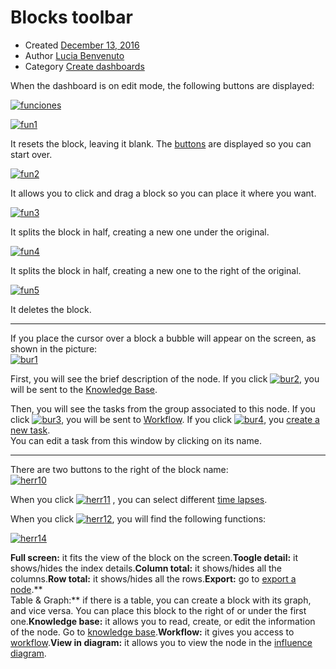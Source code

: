 # Blocks toolbar

-   Created  [December 13, 2016](http://www.cubeplat.com:8081/wiki/knowledge-base/blocks-toolbar/)
-   Author  [Lucia Benvenuto](http://www.cubeplat.com:8081/wiki/en/author/lbenvenuto/ "Lucia Benvenuto")
-   Category  [Create dashboards](http://www.cubeplat.com:8081/wiki/en/article-categories/create-dashboards/)

When the dashboard is on edit mode, the following buttons are displayed:

[![funciones](http://www.cubeplat.com:8081/wiki/wp-content/uploads/2016/03/funciones.png)](http://www.cubeplat.com:8081/wiki/wp-content/uploads/2016/03/funciones.png)

[![fun1](http://www.cubeplat.com:8081/wiki/wp-content/uploads/2016/03/fun1.png)](http://www.cubeplat.com:8081/wiki/wp-content/uploads/2016/03/fun1.png)

It resets the block, leaving it blank. The  [buttons](http://www.cubeplat.com:8081/wiki/en/knowledge-base/create-blocks/)  are displayed so you can start over.

[![fun2](http://www.cubeplat.com:8081/wiki/wp-content/uploads/2016/03/fun2.png)](http://www.cubeplat.com:8081/wiki/wp-content/uploads/2016/03/fun2.png)

It allows you to click and drag a block so you can place it where you want.

[![fun3](http://www.cubeplat.com:8081/wiki/wp-content/uploads/2016/03/fun3.png)](http://www.cubeplat.com:8081/wiki/wp-content/uploads/2016/03/fun3.png)

It splits the block in half, creating a new one under the original.

[![fun4](http://www.cubeplat.com:8081/wiki/wp-content/uploads/2016/03/fun4.png)](http://www.cubeplat.com:8081/wiki/wp-content/uploads/2016/03/fun4.png)

It splits the block in half, creating a new one to the right of the original.

[![fun5](http://www.cubeplat.com:8081/wiki/wp-content/uploads/2016/03/fun5.png)](http://www.cubeplat.com:8081/wiki/wp-content/uploads/2016/03/fun5.png)

It deletes the block.

----------

If you place the cursor over a block a bubble will appear on the screen, as shown in the picture:  
[![bur1](http://www.cubeplat.com:8081/wiki/wp-content/uploads/2016/07/bur1.png)](http://www.cubeplat.com:8081/wiki/wp-content/uploads/2016/07/bur1.png)

First, you will see the brief description of the node. If you click  [![bur2](http://www.cubeplat.com:8081/wiki/wp-content/uploads/2016/07/bur2.png)](http://www.cubeplat.com:8081/wiki/wp-content/uploads/2016/07/bur2.png), you will be sent to the  [Knowledge Base](http://www.cubeplat.com:8081/wiki/en/knowledge-base/knowledge-base-2/).

Then, you will see the tasks from the group associated to this node. If you click  [![bur3](http://www.cubeplat.com:8081/wiki/wp-content/uploads/2016/07/bur3.png)](http://www.cubeplat.com:8081/wiki/wp-content/uploads/2016/07/bur3.png), you will be sent to  [Workflow](http://www.cubeplat.com:8081/wiki/en/knowledge-base/gantt-2/). If you click [![bur4](http://www.cubeplat.com:8081/wiki/wp-content/uploads/2016/07/bur4.png)](http://www.cubeplat.com:8081/wiki/wp-content/uploads/2016/07/bur4.png), you  [create a new task](http://www.cubeplat.com:8081/wiki/en/knowledge-base/gantt-2/#New_task).  
You can edit a task from this window by clicking on its name.

----------

There are two buttons to the right of the block name:  
[![herr10](http://www.cubeplat.com:8081/wiki/wp-content/uploads/2016/06/herr10.png)](http://www.cubeplat.com:8081/wiki/wp-content/uploads/2016/06/herr10.png)

When you click [![herr11](http://www.cubeplat.com:8081/wiki/wp-content/uploads/2016/06/herr11.png)](http://www.cubeplat.com:8081/wiki/wp-content/uploads/2016/06/herr11.png) , you can select different  [time lapses](http://www.cubeplat.com:8081/wiki/en/knowledge-base/time-frame-2/).

When you click  [![herr12](http://www.cubeplat.com:8081/wiki/wp-content/uploads/2016/06/herr12.png)](http://www.cubeplat.com:8081/wiki/wp-content/uploads/2016/06/herr12.png), you will find the following functions:

[![herr14](http://www.cubeplat.com:8081/wiki/wp-content/uploads/2016/06/herr14.png)](http://www.cubeplat.com:8081/wiki/wp-content/uploads/2016/06/herr14.png)

**Full screen:** it fits the view of the block on the screen.**Toogle detail:** it shows/hides the index details.**Column total:** it shows/hides all the columns.**Row total:**  it shows/hides all the rows.**Export:** go to [export a node](http://www.cubeplat.com:8081/wiki/en/knowledge-base/dashboard-toolbar-2/#Export_node).**  
Table & Graph:**  if there is a table, you can create a block with its graph, and vice versa. You can place this block to the right of or under the first one.**Knowledge base:** it allows you to read, create, or edit the information of the node. Go to  [knowledge base](http://www.cubeplat.com:8081/wiki/en/knowledge-base/knowledge-base-2/).**Workflow:** it gives you access to [workflow](http://www.cubeplat.com:8081/wiki/en/knowledge-base/gantt-2/).**View in diagram:** it allows you to view the node in the  [influence diagram](http://www.cubeplat.com:8081/wiki/en/knowledge-base/influence-diagram/).
<!--stackedit_data:
eyJoaXN0b3J5IjpbLTczODc3MjEwNF19
-->